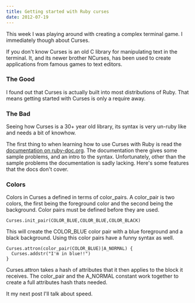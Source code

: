```yaml
---
title: Getting started with Ruby curses
date: 2012-07-19
---
```

This week I was playing around with creating a complex terminal game.
I immediately though about Curses.

If you don't know Curses is an old C library for manipulating text in the
terminal.  It, and its newer brother NCurses, has been used to create
applications from famous games to text editors.

### The Good

I found out that Curses is actually built into most distributions of Ruby.
That means getting started with Curses is only a require away.

### The Bad

Seeing how Curses is a 30+ year old library, its syntax is very un-ruby like and
needs a bit of knowhow.

The first thing to when learning how to use Curses with Ruby is read the
[documentation on
ruby-doc.org](http://www.ruby-doc.org/stdlib-1.9.3/libdoc/curses/rdoc/Curses.html).
The documentation there gives some sample problems, and an intro to the syntax.
Unfortunately, other than the sample problems the documentation is sadly
lacking.  Here's some features that the docs don't cover.

### Colors

Colors in Curses a defined in terms of color\_pairs. A color\_pair is two
colors, the first being the foreground color and the second being the
background.  Color pairs must be defined before they are used.

    Curses.init_pair(COLOR_BLUE,COLOR_BLUE,COLOR_BLACK)

This will create the COLOR\_BLUE color pair with a blue foreground and a black
background. Using this color pairs have a funny syntax as well.

    Curses.attron(color_pair(COLOR_BLUE)|A_NORMAL) {
      Curses.addstr("I'm in blue!!")
    }

Curses.attron takes a hash of attributes that it then applies to the block it
receives. The color\_pair and the A\_NORMAL constant work together to create
a full attributes hash thats needed.

It my next post I'll talk about speed.
